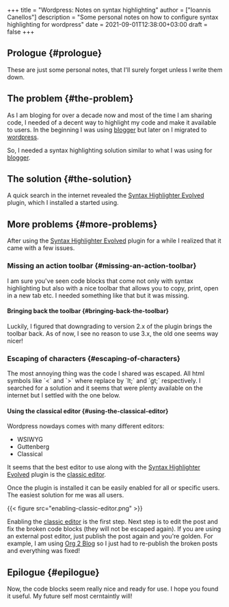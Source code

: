 +++
title = "Wordpress: Notes on syntax highlighting"
author = ["Ioannis Canellos"]
description = "Some personal notes on how to configure syntax highlighting for wordpress"
date = 2021-09-01T12:38:00+03:00
draft = false
+++

## Prologue {#prologue}

These are just some personal notes, that I'll surely forget unless I write them down.


## The problem {#the-problem}

As I am bloging for over a decade now and most of the time I am sharing code, I needed of a decent way to highlight my code and make it available to users.
In the beginning I was using [blogger](https://www.blogger.com/) but later on I migrated to [wordpress](https://wordpress.com/).

So, I needed a syntax highlighting solution similar to what I was using for [blogger](https://www.blogger.com/).


## The solution {#the-solution}

A quick search in the internet revealed the [Syntax Highlighter Evolved](https://el.wordpress.org/plugins/syntaxhighlighter/) plugin, which I installed a started using.


## More problems {#more-problems}

After using the [Syntax Highlighter Evolved](https://el.wordpress.org/plugins/syntaxhighlighter/) plugin for a while I realized that it came with a few issues.


### Missing an action toolbar {#missing-an-action-toolbar}

I am sure you've seen code blocks that come not only with syntax highlighting but also with a nice toolbar that allows you to copy, print, open in a new tab etc.
I needed something like that but it was missing.


#### Bringing back the toolbar {#bringing-back-the-toolbar}

Luckily, I figured that downgrading to version 2.x of the plugin brings the toolbar back.
As of now, I see no reason to use 3.x, the old one seems way nicer!


### Escaping of characters {#escaping-of-characters}

The most annoying thing was the code I shared was escaped. All html symbols like \`&lt;\` and \`&gt;\`  where replace by \`lt;\` and \`gt;\` respectively.
I searched for a solution and it seems that were plenty available on the internet but I settled with the one below.


#### Using the classical editor {#using-the-classical-editor}

Wordpress nowdays comes with many different editors:

-   WSIWYG
-   Guttenberg
-   Classical

It seems that the best editor to use along with the [Syntax Highlighter Evolved](https://el.wordpress.org/plugins/syntaxhighlighter/) plugin is the [classic editor](https://wordpress.org/plugins/classic-editor/).

Once the plugin is installed it can be easily enabled for all or specific users. The easiest solution for me was all users.

{{< figure src="enabling-classic-editor.png" >}}

Enabling the [classic editor](https://wordpress.org/plugins/classic-editor/) is the first step. Next step is to edit the post and fix the broken code blocks (they will not be escaped again).
If you are using an external post editor, just publish the post again and you're golden. For example, I am using [Org 2 Blog](https://github.com/org2blog/org2blog) so I just had to re-publish the broken posts and everything was fixed!


## Epilogue {#epilogue}

Now, the code blocks seem really nice and ready for use.
I hope you found it useful. My future self most cerntaintly will!
